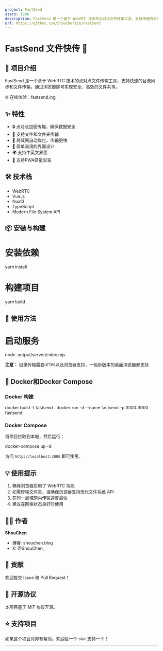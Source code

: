 ```yaml
---
project: FastSend
stars: 1006
description: FastSend 是一个基于 WebRTC 技术的点对点文件传输工具，支持快速的目录同步和文件传输。通过浏览器即可实现安全、高效的文件共享。
url: https://github.com/ShouChenICU/FastSend
---
```


FastSend 文件快传 🚀
================

📖 项目介绍
-------

FastSend 是一个基于 WebRTC 技术的点对点文件传输工具，支持快速的目录同步和文件传输。通过浏览器即可实现安全、高效的文件共享。

🌐 在线体验：fastsend.ing

✨ 特性
----

-   🔒 点对点加密传输，确保数据安全
-   📁 支持文件和文件夹传输
-   🚀 局域网自动优化，传输更快
-   🎯 简单易用的界面设计
-   🌍 支持中英文界面
-   📲 支持PWA轻量安装

🛠️ 技术栈
-------

-   WebRTC
-   Vue.js
-   Nuxt3
-   TypeScript
-   Modern File System API

📦 安装与构建
--------

# 安装依赖
yarn install

# 构建项目
yarn build

🚀 使用方法
-------

# 启动服务
node .output/server/index.mjs

**注意：** 目录传输需要`HTTPS`以及浏览器支持，一般新版本的桌面浏览器都支持

🐳 Docker和Docker Compose
------------------------

### Docker 构建

docker build -t fastsend .
docker run -d --name fastsend -p 3000:3000 fastsend

### Docker Compose

将项目拉取到本地，然后运行：

docker-compose up -d

访问 `http://localhost:3000` 即可使用。

💡 使用提示
-------

1.  确保浏览器启用了 WebRTC 功能
2.  如需传输文件夹，请确保浏览器支持现代文件系统 API
3.  在同一局域网内传输速度最快
4.  建议在网络状态良好时使用

👨‍💻 作者
--------

**ShouChen**

-   博客: shouchen.blog
-   X: @ShouChen\_

🤝 贡献
-----

欢迎提交 Issue 和 Pull Request！

📝 开源协议
-------

本项目基于 MIT 协议开源。

⭐ 支持项目
------

如果这个项目对你有帮助，欢迎给一个 star 支持一下！

* * *
